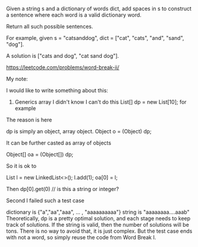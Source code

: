 Given a string s and a dictionary of words dict, add spaces in s to construct a sentence where each word is a valid dictionary word.

Return all such possible sentences.

For example, given
s = "catsanddog",
dict = ["cat", "cats", "and", "sand", "dog"].

A solution is ["cats and dog", "cat sand dog"].

https://leetcode.com/problems/word-break-ii/

My note:

I would like to write something about this:

1. Generics array
I didn't know I can't do this
List<String>[] dp = new List<String>[10]; for example

The reason is here

dp is simply an object, array object.
Object o = (Object) dp;

It can be further casted as array of objects

Object[] oa = (Object[]) dp;

So it is ok to

List<Integer> l = new LinkedList<>(); l.add(1);
oa[0] = l;

Then dp[0].get(0) // is this a string or integer?




Second I failed such a test case


dictionary is {"a","aa","aaa", ... , "aaaaaaaaaa"}
string is "aaaaaaaa....aaab"
Theoretically, dp is a pretty optimal solution, and each stage needs to keep track of solutions. If the string is valid, then the number of solutions will be tons. There is no way to avoid that, it is just complex.
But the test case ends with not a word, so simply reuse the code from Word Break I.

